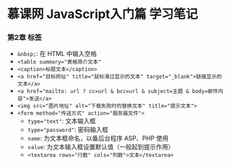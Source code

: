 # 慕课网 JavaScript入门篇 学习笔记

### 第2章 标签

-  `&nbsp;`: 在 HTML 中输入空格
- `<table summary="表格简介文本"`
- `<caption>标题文本</caption>`
- `<a href="目标网址" title="鼠标滑过显示的文本" target="_blank">链接显示的文本</a>`
- `<a href="mailto: url ? cc=url & bcc=url & subject=主题 & body=邮件内容">发送</a>`
- `<img src="图片地址" alt="下载失败时的替换文本" title="提示文本">`
- `<form method="传送方式" action="服务器文件">`
    - `type="text"`: 文本输入框
    - `type="password"`: 密码输入框
    - `name`: 为文本框命名，以备后台程序 ASP、PHP 使用
    - `value`: 为文本输入框设置默认值（一般起到提示作用）
    - `<textarea rows="行数" cols="列数">文本</textarea>`
